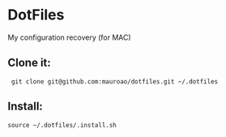 # DotFiles

My configuration recovery (for MAC)

## Clone it:

```
 git clone git@github.com:mauroao/dotfiles.git ~/.dotfiles
```

## Install:

```
source ~/.dotfiles/.install.sh
```
